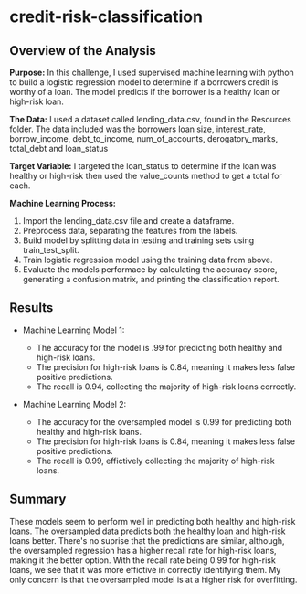 # credit-risk-classification

## Overview of the Analysis

**Purpose:** In this challenge, I used supervised machine learning with python to build a logistic regression model to determine if a borrowers credit is worthy of a loan. The model predicts if the borrower is a healthy loan or high-risk loan.

**The Data:** I used a dataset called lending_data.csv, found in the Resources folder.  The data included was the borrowers loan size, interest_rate, borrow_income, debt_to_income, num_of_accounts, derogatory_marks, total_debt and loan_status

**Target Variable:** I targeted the loan_status to determine if the loan was healthy or high-risk then used the value_counts method to get a total for each. 

**Machine Learning Process:** 

1. Import the lending_data.csv file and create a dataframe. 
2. Preprocess data, separating the features from the labels.
3. Build model by splitting data in testing and training sets using train_test_split.
4. Train logistic regression model using the training data from above. 
5. Evaluate the models performace by calculating the accuracy score, generating a confusion matrix, and printing the classification report. 

## Results 

* Machine Learning Model 1:
    *  The accuracy for the model is .99 for predicting both healthy and high-risk loans.
    * The precision for high-risk loans is 0.84, meaning it makes less false positive predictions.
    * The recall is 0.94, collecting the majority of high-risk loans correctly. 

* Machine Learning Model 2:
    * The accuracy for the oversampled model is 0.99 for predicting both healthy and high-risk loans.
    * The precision for high-risk loans is 0.84, meaning it makes less false positive predictions.
    * The recall is 0.99, effictively collecting the majority of high-risk loans.


## Summary 

These models seem to perform well in predicting both healthy and high-risk loans. The oversampled data predicts both the healthy loan and high-risk loans better.  There's no suprise that the predictions are similar, although, the oversampled regression has a higher recall rate for high-risk loans, making it the better option. With the recall rate being 0.99 for high-risk loans, we see that it was more effictive in correctly identifying them. My only concern is that the oversampled model is at a higher risk for overfitting. 


